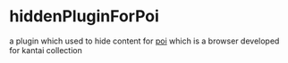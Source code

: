 # hiddenPluginForPoi
a plugin which used to hide content for [poi](https://github.com/poooi/poi) which is a browser developed for kantai collection
